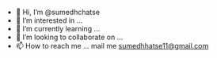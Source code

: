 - 👋 Hi, I’m @sumedhchatse
- 👀 I’m interested in ...
- 🌱 I’m currently learning ...
- 💞️ I’m looking to collaborate on ...
- 📫 How to reach me ... mail me sumedhhatse11@gmail.com

<!---
sumedhchatse/sumedhchatse is a ✨ special ✨ repository because its `README.md` (this file) appears on your GitHub profile.
You can click the Preview link to take a look at your changes.
--->
